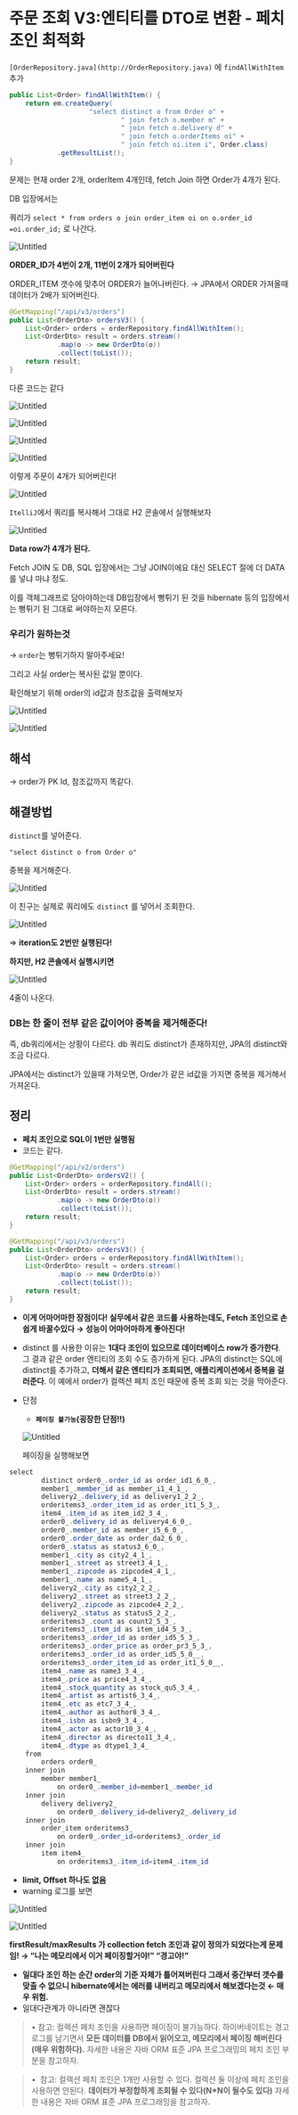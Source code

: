 # 주문 조회 V3:엔티티를 DTO로 변환 - 페치 조인 최적화

`[OrderRepository.java](http://OrderRepository.java)` 에 `findAllWithItem` 추가

```java
public List<Order> findAllWithItem() {
    return em.createQuery(
                    "select distinct o from Order o" +
                            " join fetch o.member m" +
                            " join fetch o.delivery d" +
                            " join fetch o.orderItems oi" +
                            " join fetch oi.item i", Order.class)
            .getResultList();
}
```

문제는 현재 order 2개, orderItem 4개인데, 
fetch Join 하면 Order가 4개가 된다.

DB 입장에서는 

쿼리가 
`select * from orders o
join order_item oi on o.order_id =oi.order_id;` 로 나간다.

![Untitled](%E1%84%8C%E1%85%AE%E1%84%86%E1%85%AE%E1%86%AB%20%E1%84%8C%E1%85%A9%E1%84%92%E1%85%AC%20V3%20%E1%84%8B%E1%85%A6%E1%86%AB%E1%84%90%E1%85%B5%E1%84%90%E1%85%B5%E1%84%85%E1%85%B3%E1%86%AF%20DTO%E1%84%85%E1%85%A9%20%E1%84%87%E1%85%A7%E1%86%AB%E1%84%92%E1%85%AA%E1%86%AB%20-%20%E1%84%91%E1%85%A6%E1%84%8E%E1%85%B5%20%E1%84%8C%E1%85%A9%E1%84%8B%E1%85%B5%E1%86%AB%20fa6475b301f647b38b372adfa76f4e62/Untitled.png)

**ORDER_ID가 4번이 2개, 11번이 2개가 되어버린다**

ORDER_ITEM 갯수에 맞추어 ORDER가 늘어나버린다.
→ JPA에서 ORDER 가져올때 데이터가 2배가 되어버린다.

```java
@GetMapping("/api/v3/orders")
public List<OrderDto> ordersV3() {
    List<Order> orders = orderRepository.findAllWithItem();
    List<OrderDto> result = orders.stream()
            .map(o -> new OrderDto(o))
            .collect(toList());
    return result;
}
```

다른 코드는 같다

![Untitled](%E1%84%8C%E1%85%AE%E1%84%86%E1%85%AE%E1%86%AB%20%E1%84%8C%E1%85%A9%E1%84%92%E1%85%AC%20V3%20%E1%84%8B%E1%85%A6%E1%86%AB%E1%84%90%E1%85%B5%E1%84%90%E1%85%B5%E1%84%85%E1%85%B3%E1%86%AF%20DTO%E1%84%85%E1%85%A9%20%E1%84%87%E1%85%A7%E1%86%AB%E1%84%92%E1%85%AA%E1%86%AB%20-%20%E1%84%91%E1%85%A6%E1%84%8E%E1%85%B5%20%E1%84%8C%E1%85%A9%E1%84%8B%E1%85%B5%E1%86%AB%20fa6475b301f647b38b372adfa76f4e62/Untitled%201.png)

![Untitled](%E1%84%8C%E1%85%AE%E1%84%86%E1%85%AE%E1%86%AB%20%E1%84%8C%E1%85%A9%E1%84%92%E1%85%AC%20V3%20%E1%84%8B%E1%85%A6%E1%86%AB%E1%84%90%E1%85%B5%E1%84%90%E1%85%B5%E1%84%85%E1%85%B3%E1%86%AF%20DTO%E1%84%85%E1%85%A9%20%E1%84%87%E1%85%A7%E1%86%AB%E1%84%92%E1%85%AA%E1%86%AB%20-%20%E1%84%91%E1%85%A6%E1%84%8E%E1%85%B5%20%E1%84%8C%E1%85%A9%E1%84%8B%E1%85%B5%E1%86%AB%20fa6475b301f647b38b372adfa76f4e62/Untitled%202.png)

![Untitled](%E1%84%8C%E1%85%AE%E1%84%86%E1%85%AE%E1%86%AB%20%E1%84%8C%E1%85%A9%E1%84%92%E1%85%AC%20V3%20%E1%84%8B%E1%85%A6%E1%86%AB%E1%84%90%E1%85%B5%E1%84%90%E1%85%B5%E1%84%85%E1%85%B3%E1%86%AF%20DTO%E1%84%85%E1%85%A9%20%E1%84%87%E1%85%A7%E1%86%AB%E1%84%92%E1%85%AA%E1%86%AB%20-%20%E1%84%91%E1%85%A6%E1%84%8E%E1%85%B5%20%E1%84%8C%E1%85%A9%E1%84%8B%E1%85%B5%E1%86%AB%20fa6475b301f647b38b372adfa76f4e62/Untitled%203.png)

![Untitled](%E1%84%8C%E1%85%AE%E1%84%86%E1%85%AE%E1%86%AB%20%E1%84%8C%E1%85%A9%E1%84%92%E1%85%AC%20V3%20%E1%84%8B%E1%85%A6%E1%86%AB%E1%84%90%E1%85%B5%E1%84%90%E1%85%B5%E1%84%85%E1%85%B3%E1%86%AF%20DTO%E1%84%85%E1%85%A9%20%E1%84%87%E1%85%A7%E1%86%AB%E1%84%92%E1%85%AA%E1%86%AB%20-%20%E1%84%91%E1%85%A6%E1%84%8E%E1%85%B5%20%E1%84%8C%E1%85%A9%E1%84%8B%E1%85%B5%E1%86%AB%20fa6475b301f647b38b372adfa76f4e62/Untitled%204.png)

이렇게 주문이 4개가 되어버린다!

![Untitled](%E1%84%8C%E1%85%AE%E1%84%86%E1%85%AE%E1%86%AB%20%E1%84%8C%E1%85%A9%E1%84%92%E1%85%AC%20V3%20%E1%84%8B%E1%85%A6%E1%86%AB%E1%84%90%E1%85%B5%E1%84%90%E1%85%B5%E1%84%85%E1%85%B3%E1%86%AF%20DTO%E1%84%85%E1%85%A9%20%E1%84%87%E1%85%A7%E1%86%AB%E1%84%92%E1%85%AA%E1%86%AB%20-%20%E1%84%91%E1%85%A6%E1%84%8E%E1%85%B5%20%E1%84%8C%E1%85%A9%E1%84%8B%E1%85%B5%E1%86%AB%20fa6475b301f647b38b372adfa76f4e62/Untitled%205.png)

`ItelliJ`에서 쿼리를 복사해서 그대로 H2 콘솔에서 실행해보자

![Untitled](%E1%84%8C%E1%85%AE%E1%84%86%E1%85%AE%E1%86%AB%20%E1%84%8C%E1%85%A9%E1%84%92%E1%85%AC%20V3%20%E1%84%8B%E1%85%A6%E1%86%AB%E1%84%90%E1%85%B5%E1%84%90%E1%85%B5%E1%84%85%E1%85%B3%E1%86%AF%20DTO%E1%84%85%E1%85%A9%20%E1%84%87%E1%85%A7%E1%86%AB%E1%84%92%E1%85%AA%E1%86%AB%20-%20%E1%84%91%E1%85%A6%E1%84%8E%E1%85%B5%20%E1%84%8C%E1%85%A9%E1%84%8B%E1%85%B5%E1%86%AB%20fa6475b301f647b38b372adfa76f4e62/Untitled%206.png)

**Data row가 4개가 된다.**

Fetch JOIN 도 DB, SQL 입장에서는 그냥 JOIN이에요
대신 SELECT 절에 더 DATA를 넣냐 마냐 정도.

이를 객체그래프로 담아야하는데 DB입장에서 뻥튀기 된 것을 hibernate 등의 입장에서는 뻥튀기 된 그대로 써야하는지 모른다.

### 우리가 원하는것

→ `order`는 뻥튀기하지 말아주세요!

그리고 사실 order는 복사된 값일 뿐이다.

확인해보기 위해 order의 id값과 참조값을 출력해보자

![Untitled](%E1%84%8C%E1%85%AE%E1%84%86%E1%85%AE%E1%86%AB%20%E1%84%8C%E1%85%A9%E1%84%92%E1%85%AC%20V3%20%E1%84%8B%E1%85%A6%E1%86%AB%E1%84%90%E1%85%B5%E1%84%90%E1%85%B5%E1%84%85%E1%85%B3%E1%86%AF%20DTO%E1%84%85%E1%85%A9%20%E1%84%87%E1%85%A7%E1%86%AB%E1%84%92%E1%85%AA%E1%86%AB%20-%20%E1%84%91%E1%85%A6%E1%84%8E%E1%85%B5%20%E1%84%8C%E1%85%A9%E1%84%8B%E1%85%B5%E1%86%AB%20fa6475b301f647b38b372adfa76f4e62/Untitled%207.png)

![Untitled](%E1%84%8C%E1%85%AE%E1%84%86%E1%85%AE%E1%86%AB%20%E1%84%8C%E1%85%A9%E1%84%92%E1%85%AC%20V3%20%E1%84%8B%E1%85%A6%E1%86%AB%E1%84%90%E1%85%B5%E1%84%90%E1%85%B5%E1%84%85%E1%85%B3%E1%86%AF%20DTO%E1%84%85%E1%85%A9%20%E1%84%87%E1%85%A7%E1%86%AB%E1%84%92%E1%85%AA%E1%86%AB%20-%20%E1%84%91%E1%85%A6%E1%84%8E%E1%85%B5%20%E1%84%8C%E1%85%A9%E1%84%8B%E1%85%B5%E1%86%AB%20fa6475b301f647b38b372adfa76f4e62/Untitled%208.png)

## 해석

→ order가 PK Id, 참조값까지 똑같다.

## 해결방법

`distinct`를 넣어준다.

`"select distinct o from Order o"` 

중복을 제거해준다.

![Untitled](%E1%84%8C%E1%85%AE%E1%84%86%E1%85%AE%E1%86%AB%20%E1%84%8C%E1%85%A9%E1%84%92%E1%85%AC%20V3%20%E1%84%8B%E1%85%A6%E1%86%AB%E1%84%90%E1%85%B5%E1%84%90%E1%85%B5%E1%84%85%E1%85%B3%E1%86%AF%20DTO%E1%84%85%E1%85%A9%20%E1%84%87%E1%85%A7%E1%86%AB%E1%84%92%E1%85%AA%E1%86%AB%20-%20%E1%84%91%E1%85%A6%E1%84%8E%E1%85%B5%20%E1%84%8C%E1%85%A9%E1%84%8B%E1%85%B5%E1%86%AB%20fa6475b301f647b38b372adfa76f4e62/Untitled%209.png)

이 친구는 실제로 쿼리에도 `distinct` 를 넣어서 조회한다.

![Untitled](%E1%84%8C%E1%85%AE%E1%84%86%E1%85%AE%E1%86%AB%20%E1%84%8C%E1%85%A9%E1%84%92%E1%85%AC%20V3%20%E1%84%8B%E1%85%A6%E1%86%AB%E1%84%90%E1%85%B5%E1%84%90%E1%85%B5%E1%84%85%E1%85%B3%E1%86%AF%20DTO%E1%84%85%E1%85%A9%20%E1%84%87%E1%85%A7%E1%86%AB%E1%84%92%E1%85%AA%E1%86%AB%20-%20%E1%84%91%E1%85%A6%E1%84%8E%E1%85%B5%20%E1%84%8C%E1%85%A9%E1%84%8B%E1%85%B5%E1%86%AB%20fa6475b301f647b38b372adfa76f4e62/Untitled%2010.png)

⇒ **iteration도 2번만 실행된다!**

**하지만, H2 콘솔에서 실행시키면** 

![Untitled](%E1%84%8C%E1%85%AE%E1%84%86%E1%85%AE%E1%86%AB%20%E1%84%8C%E1%85%A9%E1%84%92%E1%85%AC%20V3%20%E1%84%8B%E1%85%A6%E1%86%AB%E1%84%90%E1%85%B5%E1%84%90%E1%85%B5%E1%84%85%E1%85%B3%E1%86%AF%20DTO%E1%84%85%E1%85%A9%20%E1%84%87%E1%85%A7%E1%86%AB%E1%84%92%E1%85%AA%E1%86%AB%20-%20%E1%84%91%E1%85%A6%E1%84%8E%E1%85%B5%20%E1%84%8C%E1%85%A9%E1%84%8B%E1%85%B5%E1%86%AB%20fa6475b301f647b38b372adfa76f4e62/Untitled%2011.png)

4줄이 나온다.

### DB는 한 줄이 전부 같은 값이어야 중복을 제거해준다!

즉, db쿼리에서는 상황이 다르다.
db 쿼리도 distinct가 존재하지만, JPA의 distinct와 조금 다르다.

JPA에서는 distinct가 있을때 가져오면,
Order가 같은 id값을 가지면 중복을 제거해서 가져온다.

## 정리

- **페치 조인으로 SQL이 1번만 실행됨**
- 코드는 같다.

```java
@GetMapping("/api/v2/orders")
public List<OrderDto> ordersV2() {
    List<Order> orders = orderRepository.findAll();
    List<OrderDto> result = orders.stream()
            .map(o -> new OrderDto(o))
            .collect(toList());
    return result;
}
```

```java
@GetMapping("/api/v3/orders")
public List<OrderDto> ordersV3() {
    List<Order> orders = orderRepository.findAllWithItem();
    List<OrderDto> result = orders.stream()
            .map(o -> new OrderDto(o))
            .collect(toList());
    return result;
}
```

- **이게 어마어마한 장점이다!
실무에서 같은 코드를 사용하는데도,
Fetch 조인으로 손쉽게 바꿀수있다
→ 성능이 어마어마하게 좋아진다!**
- distinct 를 사용한 이유는 **1대다 조인이 있으므로 데이터베이스 row가 증가한다**. 그 결과 같은 order 엔티티의 조회 수도 증가하게 된다. JPA의 distinct는 SQL에 distinct를 추가하고, **더해서 같은 엔티티가 조회되면, 애플리케이션에서 중복을 걸러준다**. 이 예에서 order가 컬렉션 페치 조인 때문에 중복 조회 되는 것을 막아준다.
- 단점
    - **`페이징 불가능`(굉장한 단점!!)**
    
    ![Untitled](%E1%84%8C%E1%85%AE%E1%84%86%E1%85%AE%E1%86%AB%20%E1%84%8C%E1%85%A9%E1%84%92%E1%85%AC%20V3%20%E1%84%8B%E1%85%A6%E1%86%AB%E1%84%90%E1%85%B5%E1%84%90%E1%85%B5%E1%84%85%E1%85%B3%E1%86%AF%20DTO%E1%84%85%E1%85%A9%20%E1%84%87%E1%85%A7%E1%86%AB%E1%84%92%E1%85%AA%E1%86%AB%20-%20%E1%84%91%E1%85%A6%E1%84%8E%E1%85%B5%20%E1%84%8C%E1%85%A9%E1%84%8B%E1%85%B5%E1%86%AB%20fa6475b301f647b38b372adfa76f4e62/Untitled%2012.png)
    
    페이징을 실행해보면
    

```java
select
        distinct order0_.order_id as order_id1_6_0_,
        member1_.member_id as member_i1_4_1_,
        delivery2_.delivery_id as delivery1_2_2_,
        orderitems3_.order_item_id as order_it1_5_3_,
        item4_.item_id as item_id2_3_4_,
        order0_.delivery_id as delivery4_6_0_,
        order0_.member_id as member_i5_6_0_,
        order0_.order_date as order_da2_6_0_,
        order0_.status as status3_6_0_,
        member1_.city as city2_4_1_,
        member1_.street as street3_4_1_,
        member1_.zipcode as zipcode4_4_1_,
        member1_.name as name5_4_1_,
        delivery2_.city as city2_2_2_,
        delivery2_.street as street3_2_2_,
        delivery2_.zipcode as zipcode4_2_2_,
        delivery2_.status as status5_2_2_,
        orderitems3_.count as count2_5_3_,
        orderitems3_.item_id as item_id4_5_3_,
        orderitems3_.order_id as order_id5_5_3_,
        orderitems3_.order_price as order_pr3_5_3_,
        orderitems3_.order_id as order_id5_5_0__,
        orderitems3_.order_item_id as order_it1_5_0__,
        item4_.name as name3_3_4_,
        item4_.price as price4_3_4_,
        item4_.stock_quantity as stock_qu5_3_4_,
        item4_.artist as artist6_3_4_,
        item4_.etc as etc7_3_4_,
        item4_.author as author8_3_4_,
        item4_.isbn as isbn9_3_4_,
        item4_.actor as actor10_3_4_,
        item4_.director as directo11_3_4_,
        item4_.dtype as dtype1_3_4_ 
    from
        orders order0_ 
    inner join
        member member1_ 
            on order0_.member_id=member1_.member_id 
    inner join
        delivery delivery2_ 
            on order0_.delivery_id=delivery2_.delivery_id 
    inner join
        order_item orderitems3_ 
            on order0_.order_id=orderitems3_.order_id 
    inner join
        item item4_ 
            on orderitems3_.item_id=item4_.item_id
```

- **limit, Offset 하나도 없음**
- warning 로그를 보면

![Untitled](%E1%84%8C%E1%85%AE%E1%84%86%E1%85%AE%E1%86%AB%20%E1%84%8C%E1%85%A9%E1%84%92%E1%85%AC%20V3%20%E1%84%8B%E1%85%A6%E1%86%AB%E1%84%90%E1%85%B5%E1%84%90%E1%85%B5%E1%84%85%E1%85%B3%E1%86%AF%20DTO%E1%84%85%E1%85%A9%20%E1%84%87%E1%85%A7%E1%86%AB%E1%84%92%E1%85%AA%E1%86%AB%20-%20%E1%84%91%E1%85%A6%E1%84%8E%E1%85%B5%20%E1%84%8C%E1%85%A9%E1%84%8B%E1%85%B5%E1%86%AB%20fa6475b301f647b38b372adfa76f4e62/Untitled%2013.png)

![Untitled](%E1%84%8C%E1%85%AE%E1%84%86%E1%85%AE%E1%86%AB%20%E1%84%8C%E1%85%A9%E1%84%92%E1%85%AC%20V3%20%E1%84%8B%E1%85%A6%E1%86%AB%E1%84%90%E1%85%B5%E1%84%90%E1%85%B5%E1%84%85%E1%85%B3%E1%86%AF%20DTO%E1%84%85%E1%85%A9%20%E1%84%87%E1%85%A7%E1%86%AB%E1%84%92%E1%85%AA%E1%86%AB%20-%20%E1%84%91%E1%85%A6%E1%84%8E%E1%85%B5%20%E1%84%8C%E1%85%A9%E1%84%8B%E1%85%B5%E1%86%AB%20fa6475b301f647b38b372adfa76f4e62/Untitled%2014.png)

**firstResult/maxResults 가 collection fetch 조인과 같이 정의가 되었다는게 문제임! → “나는 메모리에서 이거 페이징할거야!” “경고야!”**

- **일대다 조인 하는 순간 order의 기준 자체가 틀어져버린다
그래서 중간부터 갯수를 맞출 수 없으니
hibernate에서는 에러를 내버리고
메모리에서 해보겠다는것 ← 매우 위험.**
- 일대다관계가 아니라면 괜찮다

> • 참고: 컬렉션 페치 조인을 사용하면 페이징이 불가능하다. 하이버네이트는 경고 로그를 남기면서 **모든 데이터를 DB에서 읽어오고, 메모리에서 페이징 해버린다(매우 위험하다).** 자세한 내용은 자바 ORM 표준 JPA 프로그래밍의 페치 조인 부분을 참고하자.
> 

> •   참고: 컬렉션 페치 조인은 1개만 사용할 수 있다. 컬렉션 둘 이상에 페치 조인을 사용하면 안된다. **데이터가 부정합하게 조회될 수 있다(N*N이 될수도 있다)** 자세한 내용은 자바 ORM 표준 JPA 프로그래밍을 참고하자.
>
